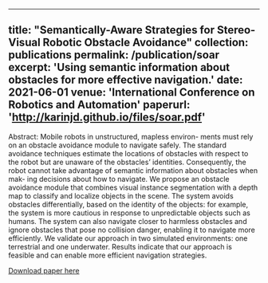 

---
title: "Semantically-Aware Strategies for Stereo-Visual Robotic Obstacle  Avoidance"
collection: publications
permalink: /publication/soar
excerpt: 'Using semantic information about obstacles for more effective navigation.'
date: 2021-06-01
venue: 'International Conference on Robotics and Automation'
paperurl: 'http://karinjd.github.io/files/soar.pdf'
---
Abstract: Mobile robots in unstructured, mapless environ- ments must rely on an obstacle avoidance module to navigate safely. The standard avoidance techniques estimate the locations of obstacles with respect to the robot but are unaware of the obstacles’ identities. Consequently, the robot cannot take advantage of semantic information about obstacles when mak- ing decisions about how to navigate. We propose an obstacle avoidance module that combines visual instance segmentation with a depth map to classify and localize objects in the scene. The system avoids obstacles differentially, based on the identity of the objects: for example, the system is more cautious in response to unpredictable objects such as humans. The system can also navigate closer to harmless obstacles and ignore obstacles that pose no collision danger, enabling it to navigate more efficiently. We validate our approach in two simulated environments: one terrestrial and one underwater. Results indicate that our approach is feasible and can enable more efficient navigation strategies.

[Download paper here](http://karinjd.github.io/files/soar.pdf)
